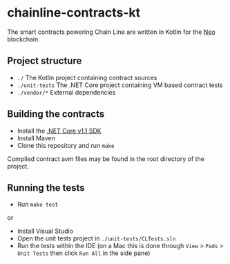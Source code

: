 # chainline-contracts-kt

The smart contracts powering Chain Line are written in Kotlin for the [Neo](https://neo.org) blockchain.

## Project structure

* `./` The Kotlin project containing contract sources
* `./unit-tests` The .NET Core project containing VM based contract tests
* `./vendor/*` External dependencies

## Building the contracts

* Install the [.NET Core v1.1 SDK](https://github.com/dotnet/core/releases)
* Install Maven
* Clone this repository and run `make`

Compiled contract avm files may be found in the root directory of the project.

## Running the tests

* Run `make test`

or

* Install Visual Studio
* Open the unit tests project in `./unit-tests/CLTests.sln`
* Run the tests within the IDE (on a Mac this is done through `View` > `Pads` > `Unit Tests` then click `Run All` in the side pane)

